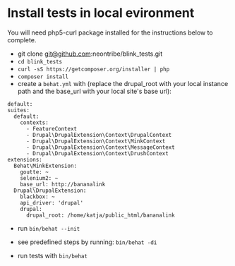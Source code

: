Install tests in local evironment
=================================
You will need php5-curl package installed for the instructions below to complete.

  * git clone git@github.com:neontribe/blink_tests.git
  * `cd blink_tests`
  * `curl -sS https://getcomposer.org/installer | php`
  * `composer install`
  * create a `behat.yml` with (replace the drupal_root with your local instance path and the base_url with your local site's base url):
  ```
default:
  suites:
    default:
      contexts:
        - FeatureContext
        - Drupal\DrupalExtension\Context\DrupalContext
        - Drupal\DrupalExtension\Context\MinkContext
        - Drupal\DrupalExtension\Context\MessageContext
        - Drupal\DrupalExtension\Context\DrushContext
  extensions:
    Behat\MinkExtension:
      goutte: ~
      selenium2: ~
      base_url: http://bananalink
    Drupal\DrupalExtension:
      blackbox: ~
      api_driver: 'drupal'
      drupal:
        drupal_root: /home/katja/public_html/bananalink
  ```

  * run `bin/behat --init`
  * see predefined steps by running: `bin/behat -di`

  * run tests with `bin/behat`
